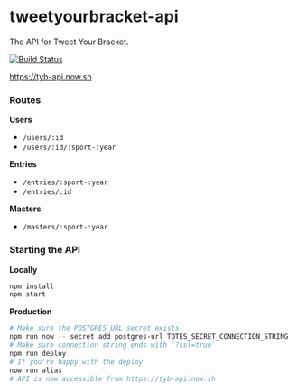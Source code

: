 tweetyourbracket-api
=================

The API for Tweet Your Bracket.

[![Build Status](https://travis-ci.org/tweetyourbracket/api.svg?branch=master)](https://travis-ci.org/tweetyourbracket/api)

https://tyb-api.now.sh

### Routes

**Users**
- `/users/:id`
- `/users/:id/:sport-:year`

**Entries**
- `/entries/:sport-:year`
- `/entries/:id`

**Masters**
- `/masters/:sport-:year`


### Starting the API

**Locally**
```sh
npm install
npm start
```

**Production**
```sh
# Make sure the POSTGRES_URL secret exists
npm run now -- secret add postgres-url TOTES_SECRET_CONNECTION_STRING
# Make sure connection string ends with `?ssl=true`
npm run deploy
# If you're happy with the deploy
now run alias
# API is now accessible from https://tyb-api.now.sh
```
